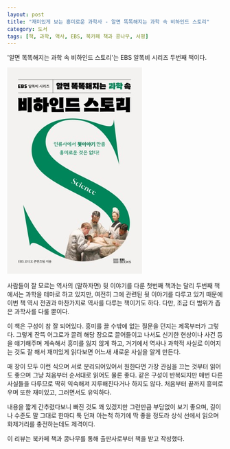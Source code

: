 ```yaml
---
layout: post
title: "재미있게 보는 흥미로운 과학사 - 알면 똑똑해지는 과학 속 비하인드 스토리"
category: 도서
tags: [책, 과학, 역사, EBS, 북카페 책과 콩나무, 서평]
---
```


'알면 똑똑해지는 과학 속 비하인드 스토리'는
EBS 알똑비 시리즈 두번째 책이다.

![표지](/images/ebs-behind-story-2-science-book-h480.jpg)

사람들이 잘 모르는 역사의 (말하자면) 뒷 이야기를 다룬 첫번째 책과는 달리
두번째 책에서는 과학을 테마로 하고 있지만,
여전히 그에 관련된 뒷 이야기를 다루고 있기 때문에
이번 책 역시 전권과 마찬가지로 역사를 다루는 책이기도 하다.
다만, 조금 더 범위가 좁은 과학사를 다룰 뿐이다.

이 책은 구성이 참 잘 되어있다.
흥미를 끌 수밖에 없는 질문을 던지는 제목부터가 그렇다.
그렇게 잔뜩 어그로가 끌려 해당 장으로 끌어들이고 나서도
신기한 현상이나 사건 등을 얘기해주며 계속해서 흥미를 잃지 않게 하고,
거기에서 역사나 과학적 사실로 이어지는 것도 잘 해서
재미있게 읽다보면 어느새 새로운 사실을 알게 만든다.

매 장이 모두 이런 식으며 서로 분리되어있어서
원한다면 가장 관심을 끄는 것부터 읽어도 좋으며
그냥 처음부터 순서대로 읽어도 물론 좋다.
같은 구성이 반복되지만 매번 다른 사실들을 다루므로 딱히 익숙해져 지루해진다거나 하지도 않다.
처음부터 끝까지 흥미로우며 또한 재미있고, 그러면서도 유익하다.

내용을 짧게 간추렸다보니 빠진 것도 꽤 있겠지만 그런만큼 부담없이 보기 좋으며,
길이나 수준도 말 그대로 한마디 툭 던져 아는척 하기에 딱 좋을 정도라
상식 선에서 읽으며 화제거리를 충전하는데도 제격이다.



<div class="im im-info">
이 리뷰는 북카페 책과 콩나무를 통해 출판사로부터 책을 받고 작성했다.
</div>
